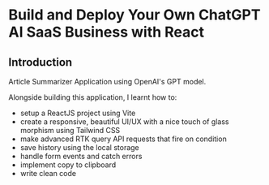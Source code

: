 # Build and Deploy Your Own ChatGPT AI SaaS Business with React

## Introduction
Article Summarizer Application using OpenAI's GPT model.
 
Alongside building this application, I learnt how to:
- setup a ReactJS project using Vite
- create a responsive, beautiful UI/UX with a nice touch of glass morphism using Tailwind CSS
- make advanced RTK query API requests that fire on condition
- save history using the local storage
- handle form events and catch errors
- implement copy to clipboard
- write clean code
